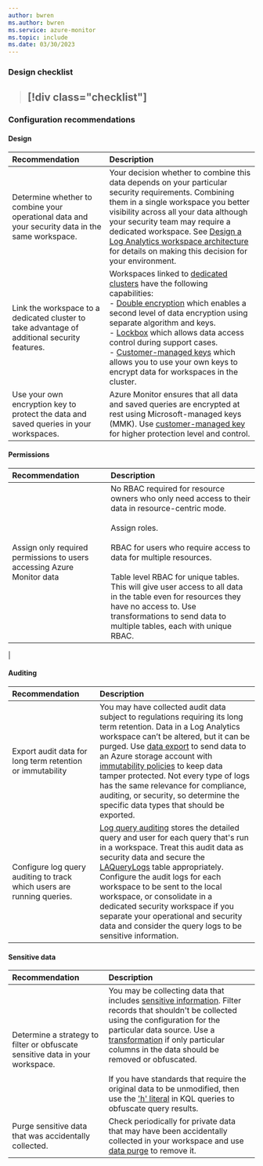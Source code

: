 ```yaml
---
author: bwren
ms.author: bwren
ms.service: azure-monitor
ms.topic: include
ms.date: 03/30/2023
---
```


### Design checklist

> [!div class="checklist"]
> - 

### Configuration recommendations

#### Design

| Recommendation | Description |
|:---|:---|
| Determine whether to combine your operational data and your security data in the same workspace. | Your decision whether to combine this data depends on your particular security requirements. Combining them in a single workspace you better visibility across all your data although your security team may require a dedicated workspace. See [Design a Log Analytics workspace architecture](../logs/workspace-design.md) for details on making this decision for your environment. |
| Link the workspace to a dedicated cluster to take advantage of additional security features. | Workspaces linked to [dedicated clusters](../logs/logs-dedicated-clusters.md) have the following capabilities:<br>- [Double encryption](../../storage/common/storage-service-encryption.md#doubly-encrypt-data-with-infrastructure-encryption) which enables a second level of data encryption using separate algorithm and keys.<br>- [Lockbox](../logs/customer-managed-keys.md#customer-lockbox-preview) which allows data access control during support cases.<br>- [Customer-managed keys](../logs/customer-managed-keys.md) which allows you to use your own keys to encrypt data for workspaces in the cluster. |
| Use your own encryption key to protect the data and saved queries in your workspaces. | Azure Monitor ensures that all data and saved queries are encrypted at rest using Microsoft-managed keys (MMK). Use [customer-managed key](../logs/customer-managed-keys.md) for higher protection level and control.  |

#### Permissions

| Recommendation | Description |
|:---|:---|
| Assign only required permissions to users accessing Azure Monitor data | No RBAC required for resource owners who only need access to their data in resource-centric mode.<br><br>Assign roles.<br><br>RBAC for users who require access to data for multiple resources.<br><br>Table level RBAC for unique tables. This will give user access to all data in the table even for resources they have no access to. Use transformations to send data to multiple tables, each with unique RBAC. |
| 


#### Auditing

| Recommendation | Description |
|:---|:---|
| Export audit data for long term retention or immutability | You may have collected audit data subject to regulations requiring its long term retention. Data in a Log Analytics workspace can’t be altered, but it can be purged. Use [data export](../logs/logs-data-export.md) to send data to an Azure storage account with [immutability policies](../../storage/blobs/immutable-policy-configure-version-scope.md) to keep data tamper protected. Not every type of logs has the same relevance for compliance, auditing, or security, so determine the specific data types that should be exported. 
| Configure log query auditing to track which users are running queries. | [Log query auditing](../logs/query-audit.md) stores the detailed query and user for each query that's run in a workspace. Treat this audit data as security data and secure the [LAQueryLogs](/azure/azure-monitor/reference/tables/laquerylogs) table appropriately. Configure the audit logs for each workspace to be sent to the local workspace, or consolidate in a dedicated security workspace if you separate your operational and security data and consider the query logs to be sensitive information. |

#### Sensitive data


| Recommendation | Description |
|:---|:---|
| Determine a strategy to filter or obfuscate sensitive data in your workspace. | You may be collecting data that includes [sensitive information](../logs/personal-data-mgmt.md). Filter records that shouldn't be collected using the configuration for the particular data source. Use a [transformation](../essentials/data-collection-transformations.md) if only particular columns in the data should be removed or obfuscated.<br><br>If you have standards that require the original data to be unmodified, then use the ['h' literal](/azure/data-explorer/kusto/query/scalar-data-types/string#obfuscated-string-literals) in KQL queries to obfuscate query results. |
| Purge sensitive data that was accidentally collected. | Check periodically for private data that may have been accidentally collected in your workspace and use [data purge](../logs/personal-data-mgmt.md#exporting-and-deleting-personal-data) to remove it. |


